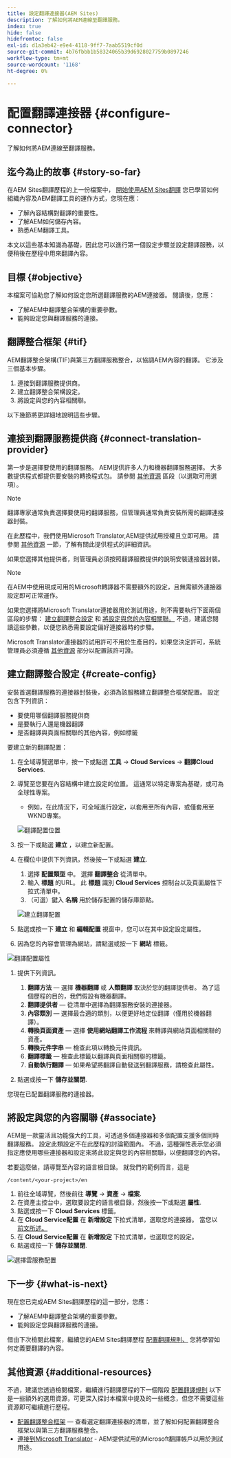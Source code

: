 ```yaml
---
title: 設定翻譯連接器(AEM Sites)
description: 了解如何將AEM連線至翻譯服務。
index: true
hide: false
hidefromtoc: false
exl-id: d1a3eb42-e9e4-4118-9ff7-7aab5519cf0d
source-git-commit: 4b76fbbb1b58324065b39d6928027759b0897246
workflow-type: tm+mt
source-wordcount: '1168'
ht-degree: 0%

---
```


# 配置翻譯連接器 {#configure-connector}

了解如何將AEM連線至翻譯服務。

## 迄今為止的故事 {#story-so-far}

在AEM Sites翻譯歷程的上一份檔案中， [開始使用AEM Sites翻譯](learn-about.md) 您已學習如何組織內容及AEM翻譯工具的運作方式，您現在應：

* 了解內容結構對翻譯的重要性。
* 了解AEM如何儲存內容。
* 熟悉AEM翻譯工具。

本文以這些基本知識為基礎，因此您可以進行第一個設定步驟並設定翻譯服務，以便稍後在歷程中用來翻譯內容。

## 目標 {#objective}

本檔案可協助您了解如何設定您所選翻譯服務的AEM連接器。 閱讀後，您應：

* 了解AEM中翻譯整合架構的重要參數。
* 能夠設定您與翻譯服務的連接。

## 翻譯整合框架 {#tif}

AEM翻譯整合架構(TIF)與第三方翻譯服務整合，以協調AEM內容的翻譯。 它涉及三個基本步驟。

1. 連接到翻譯服務提供商。
1. 建立翻譯整合架構設定。
1. 將設定與您的內容相關聯。

以下幾節將更詳細地說明這些步驟。

## 連接到翻譯服務提供商 {#connect-translation-provider}

第一步是選擇要使用的翻譯服務。 AEM提供許多人力和機器翻譯服務選擇。 大多數提供程式都提供要安裝的轉換程式包。 請參閱 [其他資源](#additional-resources) 區段（以選取可用選項）。

>[!NOTE]
>
>翻譯專家通常負責選擇要使用的翻譯服務，但管理員通常負責安裝所需的翻譯連接器封裝。

在此歷程中，我們使用Microsoft Translator,AEM提供試用授權且立即可用。 請參閱 [其他資源](#additional-resources) 一節，了解有關此提供程式的詳細資訊。

如果您選擇其他提供者，則管理員必須按照翻譯服務提供的說明安裝連接器封裝。

>[!NOTE]
>
>在AEM中使用現成可用的Microsoft轉譯器不需要額外的設定，且無需額外連接器設定即可正常運作。
>
>如果您選擇將Microsoft Translator連接器用於測試用途，則不需要執行下面兩個區段的步驟： [建立翻譯整合設定](#create-config) 和 [將設定與您的內容相關聯。](#associate) 不過，建議您閱讀這些參數，以便您熟悉需要設定偏好連接器時的步驟。
>
>Microsoft Translator連接器的試用許可不用於生產目的，如果您決定許可，系統管理員必須遵循 [其他資源](#additional-resources) 部分以配置該許可證。

## 建立翻譯整合設定 {#create-config}

安裝首選翻譯服務的連接器封裝後，必須為該服務建立翻譯整合框架配置。 設定包含下列資訊：

* 要使用哪個翻譯服務提供商
* 是要執行人還是機器翻譯
* 是否翻譯與頁面相關聯的其他內容，例如標籤

要建立新的翻譯配置：

1. 在全域導覽選單中，按一下或點選 **工具** -> **Cloud Services** -> **翻譯Cloud Services**.
1. 導覽至您要在內容結構中建立設定的位置。 這通常以特定專案為基礎，或可為全球性專案。
   * 例如，在此情況下，可全域進行設定，以套用至所有內容，或僅套用至WKND專案。

   ![翻譯配置位置](assets/translation-configuration-location.png)

1. 按一下或點選 **建立** ，以建立新配置。
1. 在欄位中提供下列資訊，然後按一下或點選 **建立**.
   1. 選擇 **配置類型** 中。 選擇 **翻譯整合** 從清單中。
   1. 輸入 **標題** 的URL。 此 **標題** 識別 **Cloud Services** 控制台以及頁面屬性下拉式清單中。
   1. （可選）鍵入 **名稱** 用於儲存配置的儲存庫節點。

   ![建立翻譯配置](assets/create-translation-configuration.png)

1. 點選或按一下 **建立** 和 **編輯配置** 視窗中，您可以在其中設定設定屬性。

1. 因為您的內容會管理為網站，請點選或按一下 **網站** 標籤。

![翻譯配置屬性](assets/translation-configuration.png)

1. 提供下列資訊。

   1. **翻譯方法**  — 選擇 **機器翻譯** 或 **人類翻譯** 取決於您的翻譯提供者。 為了這個歷程的目的，我們假設有機器翻譯。
   1. **翻譯提供者**  — 從清單中選擇為翻譯服務安裝的連接器。
   1. **內容類別**  — 選擇最合適的類別，以便更好地定位翻譯（僅用於機器翻譯）。
   1. **轉換頁面資產**  — 選擇 **使用網站翻譯工作流程** 來轉譯與網站頁面相關聯的資產。
   1. **轉換元件字串**  — 檢查此項以轉換元件資訊。
   1. **翻譯標籤**  — 檢查此標籤以翻譯與頁面相關聯的標籤。
   1. **自動執行翻譯**  — 如果希望將翻譯自動發送到翻譯服務，請檢查此屬性。

1. 點選或按一下 **儲存並關閉**.

您現在已配置翻譯服務的連接器。

## 將設定與您的內容關聯 {#associate}

AEM是一款靈活且功能強大的工具，可透過多個連接器和多個配置支援多個同時翻譯服務。 設定此類設定不在此歷程的討論範圍內。 不過，這種彈性表示您必須指定應使用哪些連接器和設定來將此設定與您的內容相關聯，以便翻譯您的內容。

若要這麼做，請導覽至內容的語言根目錄。 就我們的範例而言，這是

```text
/content/<your-project>/en
```

1. 前往全域導覽，然後前往 **導覽** -> **資產** -> **檔案**.
1. 在資產主控台中，選取要設定的語言根目錄，然後按一下或點選 **屬性**.
1. 點選或按一下 **Cloud Services** 標籤。
1. 在 **Cloud Service配置** 在 **新增設定** 下拉式清單，選取您的連接器。 當您以 [前文所述。](#connect-translation-provider)
1. 在 **Cloud Service配置** 在 **新增設定** 下拉式清單，也選取您的設定。
1. 點選或按一下 **儲存並關閉**.

![選擇雲服務配置](assets/select-cloud-service-configurations.png)

## 下一步 {#what-is-next}

現在您已完成AEM Sites翻譯歷程的這一部分，您應：

* 了解AEM中翻譯整合架構的重要參數。
* 能夠設定您與翻譯服務的連接。

借由下次檢閱此檔案，繼續您的AEM Sites翻譯歷程 [配置翻譯規則、](translation-rules.md) 您將學習如何定義要翻譯的內容。

## 其他資源 {#additional-resources}

不過，建議您透過檢閱檔案，繼續進行翻譯歷程的下一個階段 [配置翻譯規則](translation-rules.md) 以下是一些額外的選用資源，可更深入探討本檔案中提及的一些概念，但您不需要這些資源即可繼續進行歷程。

* [配置翻譯整合框架](/help/sites-cloud/administering/translation/integration-framework.md)  — 查看選定翻譯連接器的清單，並了解如何配置翻譯整合框架以與第三方翻譯服務整合。
* [連接到Microsoft Translator](/help/sites-cloud/administering/translation/connect-ms-translator.md) - AEM提供試用的Microsoft翻譯帳戶以用於測試用途。
